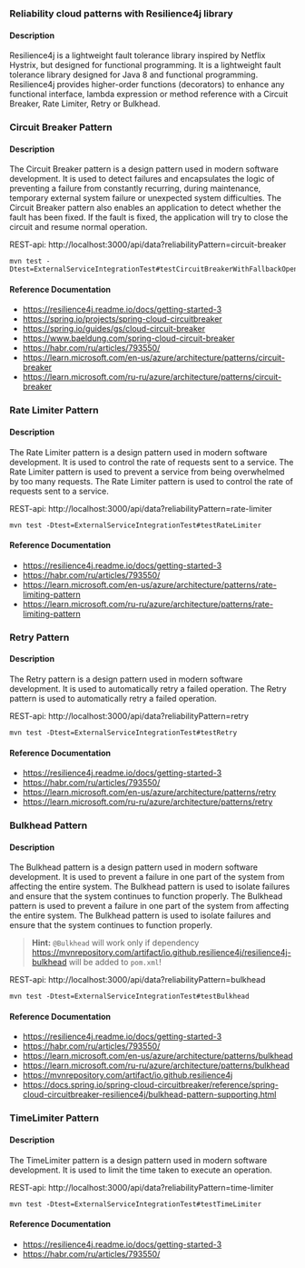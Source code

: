 ### Reliability cloud patterns with Resilience4j library

#### Description
Resilience4j is a lightweight fault tolerance library inspired by Netflix Hystrix, but designed for functional programming. It is a lightweight fault tolerance library designed for Java 8 and functional programming. Resilience4j provides higher-order functions (decorators) to enhance any functional interface, lambda expression or method reference with a Circuit Breaker, Rate Limiter, Retry or Bulkhead.

### Circuit Breaker Pattern

#### Description
The Circuit Breaker pattern is a design pattern used in modern software development. It is used to detect failures and encapsulates the logic of preventing a failure from constantly recurring, during maintenance, temporary external system failure or unexpected system difficulties. The Circuit Breaker pattern also enables an application to detect whether the fault has been fixed. If the fault is fixed, the application will try to close the circuit and resume normal operation.


REST-api: http://localhost:3000/api/data?reliabilityPattern=circuit-breaker

```shell
mvn test -Dtest=ExternalServiceIntegrationTest#testCircuitBreakerWithFallbackOpenAndHalfOpenAndClosedState
```

#### Reference Documentation
- https://resilience4j.readme.io/docs/getting-started-3
- https://spring.io/projects/spring-cloud-circuitbreaker
- https://spring.io/guides/gs/cloud-circuit-breaker
- https://www.baeldung.com/spring-cloud-circuit-breaker
- https://habr.com/ru/articles/793550/
- https://learn.microsoft.com/en-us/azure/architecture/patterns/circuit-breaker
- https://learn.microsoft.com/ru-ru/azure/architecture/patterns/circuit-breaker

### Rate Limiter Pattern

#### Description
The Rate Limiter pattern is a design pattern used in modern software development. It is used to control the rate of requests sent to a service. The Rate Limiter pattern is used to prevent a service from being overwhelmed by too many requests. The Rate Limiter pattern is used to control the rate of requests sent to a service.

REST-api: http://localhost:3000/api/data?reliabilityPattern=rate-limiter

```shell
mvn test -Dtest=ExternalServiceIntegrationTest#testRateLimiter
```

#### Reference Documentation
- https://resilience4j.readme.io/docs/getting-started-3
- https://habr.com/ru/articles/793550/
- https://learn.microsoft.com/en-us/azure/architecture/patterns/rate-limiting-pattern
- https://learn.microsoft.com/ru-ru/azure/architecture/patterns/rate-limiting-pattern

### Retry Pattern

#### Description
The Retry pattern is a design pattern used in modern software development. It is used to automatically retry a failed operation. The Retry pattern is used to automatically retry a failed operation.

REST-api: http://localhost:3000/api/data?reliabilityPattern=retry

```shell
mvn test -Dtest=ExternalServiceIntegrationTest#testRetry
```

#### Reference Documentation
- https://resilience4j.readme.io/docs/getting-started-3
- https://habr.com/ru/articles/793550/
- https://learn.microsoft.com/en-us/azure/architecture/patterns/retry
- https://learn.microsoft.com/ru-ru/azure/architecture/patterns/retry

### Bulkhead Pattern

#### Description
The Bulkhead pattern is a design pattern used in modern software development. It is used to prevent a failure in one part of the system from affecting the entire system. The Bulkhead pattern is used to isolate failures and ensure that the system continues to function properly. The Bulkhead pattern is used to prevent a failure in one part of the system from affecting the entire system. The Bulkhead pattern is used to isolate failures and ensure that the system continues to function properly.

> **Hint:** `@Bulkhead` will work only if dependency https://mvnrepository.com/artifact/io.github.resilience4j/resilience4j-bulkhead will be added to `pom.xml`!

REST-api: http://localhost:3000/api/data?reliabilityPattern=bulkhead

```shell
mvn test -Dtest=ExternalServiceIntegrationTest#testBulkhead
```

#### Reference Documentation
- https://resilience4j.readme.io/docs/getting-started-3
- https://habr.com/ru/articles/793550/
- https://learn.microsoft.com/en-us/azure/architecture/patterns/bulkhead
- https://learn.microsoft.com/ru-ru/azure/architecture/patterns/bulkhead
- https://mvnrepository.com/artifact/io.github.resilience4j
- https://docs.spring.io/spring-cloud-circuitbreaker/reference/spring-cloud-circuitbreaker-resilience4j/bulkhead-pattern-supporting.html

### TimeLimiter Pattern

#### Description
The TimeLimiter pattern is a design pattern used in modern software development. It is used to limit the time taken to execute an operation.

REST-api: http://localhost:3000/api/data?reliabilityPattern=time-limiter

```shell
mvn test -Dtest=ExternalServiceIntegrationTest#testTimeLimiter
```

#### Reference Documentation
- https://resilience4j.readme.io/docs/getting-started-3
- https://habr.com/ru/articles/793550/
